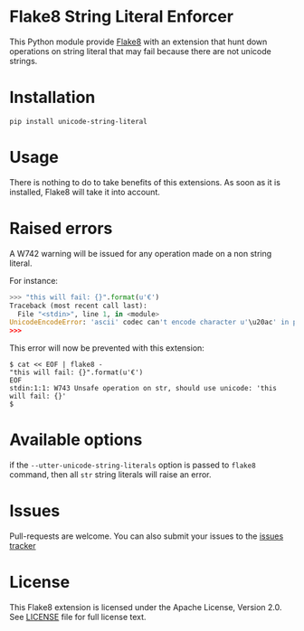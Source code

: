# Flake8 String Literal Enforcer

This Python module provide [Flake8](http://flake8.readthedocs.org/)
with an extension that hunt down operations on string literal that may
fail because there are not unicode strings.

# Installation

```shell
pip install unicode-string-literal
```

# Usage

There is nothing to do to take benefits of this extensions. As soon as
it is installed, Flake8 will take it into account.

# Raised errors

A W742 warning will be issued for any operation made on a non string literal.


For instance:

```python
>>> "this will fail: {}".format(u'€')
Traceback (most recent call last):
  File "<stdin>", line 1, in <module>
UnicodeEncodeError: 'ascii' codec can't encode character u'\u20ac' in position 0: ordinal not in range(128)
>>>
```

This error will now be prevented with this extension:
```shell
$ cat << EOF | flake8 -
"this will fail: {}".format(u'€')
EOF
stdin:1:1: W743 Unsafe operation on str, should use unicode: 'this will fail: {}'
$
```

# Available options

if the `--utter-unicode-string-literals` option is passed to `flake8` command,
then all `str` string literals will raise an error.

# Issues

Pull-requests are welcome. You can also submit your issues to the
[issues tracker](https://github.com/cogniteev/flake8-unicode-string-literal/issues)

# License

This Flake8 extension is licensed under the Apache License, Version 2.0.
See [LICENSE](LICENSE) file for full license text.
